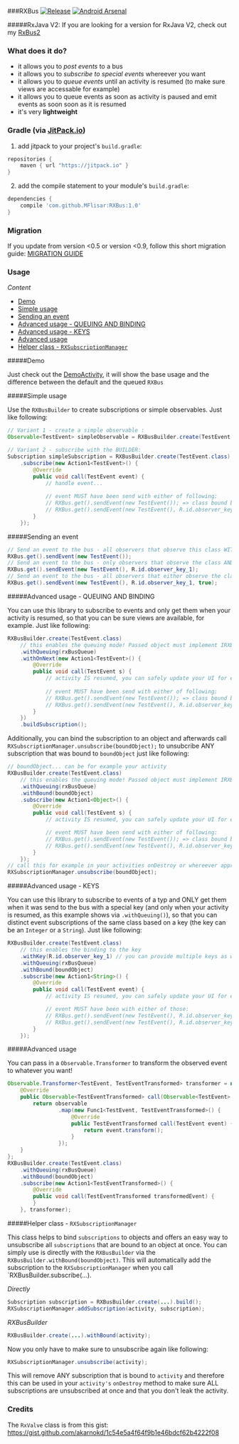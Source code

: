 ###RXBus [![Release](https://jitpack.io/v/MFlisar/RXBus.svg)](https://jitpack.io/#MFlisar/RXBus) [![Android Arsenal](https://img.shields.io/badge/Android%20Arsenal-RXBus-brightgreen.svg?style=flat)](http://android-arsenal.com/details/1/3520)

#####RxJava V2: If you are looking for a version for RxJava V2, check out my [RxBus2](https://github.com/MFlisar/RxBus2)

### What does it do?

* it allows you to *post events* to a bus
* it allows you to *subscribe to special events* whereever you want
* it allows you to *queue events* until an activity is resumed (to make sure views are accessable for example)
* it allows you to queue events as soon as activity is paused and emit events as soon soon as it is resumed
* it's very **lightweight**
 
### Gradle (via [JitPack.io](https://jitpack.io/))

1. add jitpack to your project's `build.gradle`:
```groovy
repositories {
    maven { url "https://jitpack.io" }
}
```
2. add the compile statement to your module's `build.gradle`:
```groovy
dependencies {
    compile 'com.github.MFlisar:RXBus:1.0'
}
```

### Migration

If you update from version <0.5 or version <0.9, follow this short migration guide: [MIGRATION GUIDE](https://github.com/MFlisar/RXBus/blob/master/MIGRATION.md)

### Usage

*Content*

- [Demo](#demo)
- [Simple usage](#simple-usage)
- [Sending an event](#sending-an-event)
- [Advanced usage - QUEUING AND BINDING](#advanced-usage---queuing-and-binding)
- [Advanced usage - KEYS](#advanced-usage---keys)
- [Advanced usage](#advanced-usage)
- [Helper class - `RXSubscriptionManager`](#helper-class---rxsubscriptionmanager)

#####Demo

Just check out the [DemoActivity](https://github.com/MFlisar/RXBus/blob/master/demo/src/main/java/com/michaelflisar/rxbus/demo/DemoActivity.java), it will show the base usage and the difference between the default and the queued `RXBus`

#####Simple usage

Use the `RXBusBuilder` to create subscriptions or simple observables. Just like following:
```java
// Variant 1 - create a simple observable :
Observable<TestEvent> simpleObservable = RXBusBuilder.create(TestEvent.class).build();

// Variant 2 - subscribe with the BUILDER:
Subscription simpleSubscription = RXBusBuilder.create(TestEvent.class)
    .subscribe(new Action1<TestEvent>() {
        @Override
        public void call(TestEvent event) {
            // handle event...
            
            // event MUST have been send with either of following:
            // RXBus.get().sendEvent(new TestEvent()); => class bound bus usage
            // RXBus.get().sendEvent(new TestEvent(), R.id.observer_key_1, true); => key bound bus usage, with sendToDefaultBusAsWell = true, which will result in that all class bound observers (like this one) retrieve this event as well
        }
    });
```
#####Sending an event
```java
// Send an event to the bus - all observers that observe this class WITHOUT a key will receive this event
RXBus.get().sendEvent(new TestEvent());
// Send an event to the bus - only observers that observe the class AND key will receive this event
RXBus.get().sendEvent(new TestEvent(), R.id.observer_key_1);
// Send an event to the bus - all observers that either observe the class or the class AND key will receive this event
RXBus.get().sendEvent(new TestEvent(), R.id.observer_key_1, true);
```
#####Advanced usage - QUEUING AND BINDING

You can use this library to subscribe to events and only get them when your activity is resumed, so that you can be sure views are available, for example. Just like following:
```java
RXBusBuilder.create(TestEvent.class)
    // this enables the queuing mode! Passed object must implement IRXBusQueue interface, see the demo app for an example
    .withQueuing(rxBusQueue)
    .withOnNext(new Action1<TestEvent>() {
        @Override
        public void call(TestEvent s) {
            // activity IS resumed, you can safely update your UI for example
            
            // event MUST have been send with either of following:
            // RXBus.get().sendEvent(new TestEvent()); => class bound bus usage
            // RXBus.get().sendEvent(new TestEvent(), R.id.observer_key_1, true); => key bound bus usage, with sendToDefaultBusAsWell = true, which will result in that all class bound observers (like this one) retrieve this event as well
        }
    })
    .buildSubscription();
```

Additionally, you can bind the subscription to an object and afterwards call `RXSubscriptionManager.unsubscribe(boundObject);` to unsubcribe ANY subscription that was bound to `boundObject` just like following:

```java
// boundObject... can be for example your activity
RXBusBuilder.create(TestEvent.class)
    // this enables the queuing mode! Passed object must implement IRXBusQueue interface, see the demo app for an example
    .withQueuing(rxBusQueue)
    .withBound(boundObject)
    .subscribe(new Action1<Object>() {
        @Override
        public void call(TestEvent s) {
            // activity IS resumed, you can safely update your UI for example

            // event MUST have been send with either of following:
            // RXBus.get().sendEvent(new TestEvent()); => class bound bus usage
            // RXBus.get().sendEvent(new TestEvent(), R.id.observer_key_1, true); => key bound bus usage, with sendToDefaultBusAsWell = true, which will result in that all class bound observers (like this one) retrieve this event as well
        }
    });
// call this for example in your activities onDestroy or whereever appropriate to unsubscribe ALL subscriptions at once that are bound to the boundOBject
RXSubscriptionManager.unsubscribe(boundObject);
```

#####Advanced usage - KEYS

You can use this library to subscribe to events of a typ and ONLY get them when it was send to the bus with a special key (and only when your activity is resumed, as this example shows via `.withQueuing()`), so that you can distinct event subscriptions of the same class based on a key (the key can be an `Integer` or a `String`). Just like following:
```java
RXBusBuilder.create(TestEvent.class)
    // this enables the binding to the key
    .withKey(R.id.observer_key_1) // you can provide multiple keys as well
    .withQueuing(rxBusQueue)
    .withBound(boundObject)
    .subscribe(new Action1<String>() {
        @Override
        public void call(TestEvent event) {
            // activity IS resumed, you can safely update your UI for example

            // event MUST have been with either of those:
            // RXBus.get().sendEvent(new TestEvent(), R.id.observer_key_1); => key bound bus usage, class bound observers WON't retrieve this event as well!
            // RXBus.get().sendEvent(new TestEvent(), R.id.observer_key_1, true); => key bound bus usage, with sendToDefaultBusAsWell = true, resulting in class bound observers WILL retrieve this event as well!
        }
    });
```

#####Advanced usage

You can pass in a `Observable.Transformer` to transform the observed event to whatever you want!

```java
Observable.Transformer<TestEvent, TestEventTransformed> transformer = new Observable.Transformer<TestEvent, TestEventTransformed>() {
    @Override
    public Observable<TestEventTransformed> call(Observable<TestEvent> observable) {
        return observable
                .map(new Func1<TestEvent, TestEventTransformed>() {
                    @Override
                    public TestEventTransformed call(TestEvent event) {
                        return event.transform();
                    }
                });
    }
};
RXBusBuilder.create(TestEvent.class)
    .withQueuing(rxBusQueue)
    .withBound(boundObject)
    .subscribe(new Action1<TestEventTransformed>() {
        @Override
        public void call(TestEventTransformed transformedEvent) {
        }
    }, transformer);
```

#####Helper class - `RXSubscriptionManager`

This class helps to bind `subscriptions` to objects and offers an easy way to unsubscribe all `subscriptions` that are bound to an object at once. You can simply use is directly with the `RXBusBuilder` via the `RXBusBuilder.withBound(boundObject)`. This will automatically add the subscription to the `RXSubscriptionManager` when you call `RXBusBuilder.subscribe(...).

*Directly*
```java
Subscription subscription = RXBusBuilder.create(...).build();
RXSubscriptionManager.addSubscription(activity, subscription);
```

*RXBusBuilder*
```java
RXBusBuilder.create(...).withBound(activity);
```

Now you only have to make sure to unsubscribe again like following:
```java
RXSubscriptionManager.unsubscribe(activity);
```

This will remove ANY subscription that is bound to `activity` and therefore this can be used in your `activity's` `onDestroy` method to make sure ALL subscriptions are unsubscribed at once and that you don't leak the activity.


### Credits

The `RxValve` class is from this gist: https://gist.github.com/akarnokd/1c54e5a4f64f9b1e46bdcf62b4222f08
